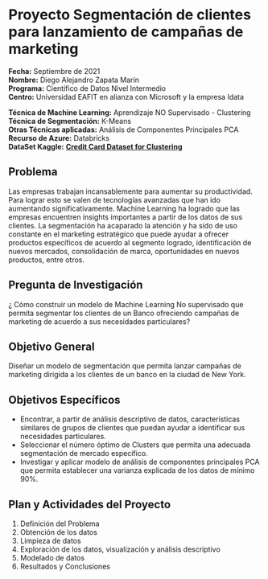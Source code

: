 # Proyecto Segmentación de clientes para lanzamiento de campañas de marketing

**Fecha:** Septiembre de 2021  
**Nombre:** Diego Alejandro Zapata Marín  
**Programa:** Científico de Datos Nivel Intermedio  
**Centro:** Universidad EAFIT en alianza con Microsoft y la empresa Idata  

**Técnica de Machine Learning:** Aprendizaje NO Supervisado - Clustering  
**Técnica de Segmentación:** K-Means  
**Otras Técnicas aplicadas:** Análisis de Componentes Principales PCA  
**Recurso de Azure:** Databricks  
**DataSet Kaggle:**  __[Credit Card Dataset for Clustering](https://www.kaggle.com/arjunbhasin2013/ccdata)__  


## Problema
Las empresas trabajan incansablemente para aumentar su productividad. Para lograr esto se valen de tecnologías avanzadas que han ido aumentando significativamente. Machine Learning ha logrado que las empresas encuentren insights importantes a partir de los datos de sus clientes. La segmentación ha acaparado la atención y ha sido de uso constante en el marketing estratégico que puede ayudar a ofrecer productos específicos de acuerdo al segmento logrado, identificación de nuevos mercados, consolidación de marca, oportunidades en nuevos productos, entre otros.

## Pregunta de Investigación
¿ Cómo construir un modelo de Machine Learning No supervisado que permita segmentar los clientes de un Banco ofreciendo campañas de marketing de acuerdo a sus necesidades particulares?

## Objetivo General
Diseñar un modelo de segmentación que permita lanzar campañas de marketing dirigida a los clientes de un banco en la ciudad de New York.

## Objetivos Específicos	
* Encontrar, a partir de análisis descriptivo de datos, características similares de grupos de clientes que puedan ayudar a identificar sus necesidades particulares.
* Seleccionar el número óptimo de Clusters que permita una adecuada segmentación de mercado específico.
* Investigar y aplicar modelo de análisis de componentes principales PCA que permita establecer una varianza explicada de los datos de mínimo 90%.

## Plan y Actividades del Proyecto
1. Definición del Problema
2. Obtención de los datos
3. Limpieza de datos
4. Exploración de los datos, visualización y análisis descriptivo
5. Modelado de datos
6. Resultados y Conclusiones
